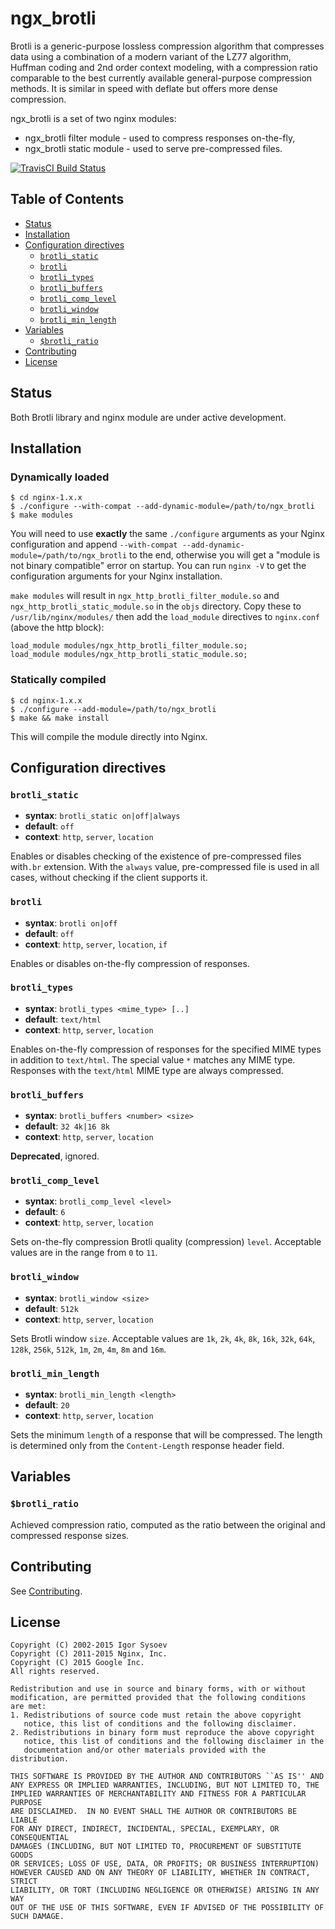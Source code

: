 # ngx_brotli

Brotli is a generic-purpose lossless compression algorithm that compresses data
using a combination of a modern variant of the LZ77 algorithm, Huffman coding
and 2nd order context modeling, with a compression ratio comparable to the best
currently available general-purpose compression methods. It is similar in speed
with deflate but offers more dense compression.

ngx_brotli is a set of two nginx modules:

- ngx_brotli filter module - used to compress responses on-the-fly,
- ngx_brotli static module - used to serve pre-compressed files.

[![TravisCI Build Status](https://travis-ci.org/google/ngx_brotli.svg?branch=master)](https://travis-ci.org/google/ngx_brotli)

## Table of Contents

- [Status](#status)
- [Installation](#installation)
- [Configuration directives](#configuration-directives)
  - [`brotli_static`](#brotli_static)
  - [`brotli`](#brotli)
  - [`brotli_types`](#brotli_types)
  - [`brotli_buffers`](#brotli_buffers)
  - [`brotli_comp_level`](#brotli_comp_level)
  - [`brotli_window`](#brotli_window)
  - [`brotli_min_length`](#brotli_min_length)
- [Variables](#variables)
  - [`$brotli_ratio`](#brotli_ratio)
- [Contributing](#contributing)
- [License](#license)

## Status

Both Brotli library and nginx module are under active development.

## Installation

### Dynamically loaded

    $ cd nginx-1.x.x
    $ ./configure --with-compat --add-dynamic-module=/path/to/ngx_brotli
    $ make modules

You will need to use **exactly** the same `./configure` arguments as your Nginx configuration and append `--with-compat --add-dynamic-module=/path/to/ngx_brotli` to the end, otherwise you will get a "module is not binary compatible" error on startup. You can run `nginx -V` to get the configuration arguments for your Nginx installation.

`make modules` will result in `ngx_http_brotli_filter_module.so` and `ngx_http_brotli_static_module.so` in the `objs` directory. Copy these to `/usr/lib/nginx/modules/` then add the `load_module` directives to `nginx.conf` (above the http block):
```nginx
load_module modules/ngx_http_brotli_filter_module.so;
load_module modules/ngx_http_brotli_static_module.so;
```

### Statically compiled

    $ cd nginx-1.x.x
    $ ./configure --add-module=/path/to/ngx_brotli
    $ make && make install
  
This will compile the module directly into Nginx.

## Configuration directives

### `brotli_static`

- **syntax**: `brotli_static on|off|always`
- **default**: `off`
- **context**: `http`, `server`, `location`

Enables or disables checking of the existence of pre-compressed files with`.br`
extension. With the `always` value, pre-compressed file is used in all cases,
without checking if the client supports it.

### `brotli`

- **syntax**: `brotli on|off`
- **default**: `off`
- **context**: `http`, `server`, `location`, `if`

Enables or disables on-the-fly compression of responses.

### `brotli_types`

- **syntax**: `brotli_types <mime_type> [..]`
- **default**: `text/html`
- **context**: `http`, `server`, `location`

Enables on-the-fly compression of responses for the specified MIME types
in addition to `text/html`. The special value `*` matches any MIME type.
Responses with the `text/html` MIME type are always compressed.

### `brotli_buffers`

- **syntax**: `brotli_buffers <number> <size>`
- **default**: `32 4k|16 8k`
- **context**: `http`, `server`, `location`

**Deprecated**, ignored.

### `brotli_comp_level`

- **syntax**: `brotli_comp_level <level>`
- **default**: `6`
- **context**: `http`, `server`, `location`

Sets on-the-fly compression Brotli quality (compression) `level`.
Acceptable values are in the range from `0` to `11`.

### `brotli_window`

- **syntax**: `brotli_window <size>`
- **default**: `512k`
- **context**: `http`, `server`, `location`

Sets Brotli window `size`. Acceptable values are `1k`, `2k`, `4k`, `8k`, `16k`,
`32k`, `64k`, `128k`, `256k`, `512k`, `1m`, `2m`, `4m`, `8m` and `16m`.

### `brotli_min_length`

- **syntax**: `brotli_min_length <length>`
- **default**: `20`
- **context**: `http`, `server`, `location`

Sets the minimum `length` of a response that will be compressed.
The length is determined only from the `Content-Length` response header field.

## Variables

### `$brotli_ratio`

Achieved compression ratio, computed as the ratio between the original
and compressed response sizes.

## Contributing

See [Contributing](CONTRIBUTING.md).

## License

    Copyright (C) 2002-2015 Igor Sysoev
    Copyright (C) 2011-2015 Nginx, Inc.
    Copyright (C) 2015 Google Inc.
    All rights reserved.

    Redistribution and use in source and binary forms, with or without
    modification, are permitted provided that the following conditions
    are met:
    1. Redistributions of source code must retain the above copyright
       notice, this list of conditions and the following disclaimer.
    2. Redistributions in binary form must reproduce the above copyright
       notice, this list of conditions and the following disclaimer in the
       documentation and/or other materials provided with the distribution.

    THIS SOFTWARE IS PROVIDED BY THE AUTHOR AND CONTRIBUTORS ``AS IS'' AND
    ANY EXPRESS OR IMPLIED WARRANTIES, INCLUDING, BUT NOT LIMITED TO, THE
    IMPLIED WARRANTIES OF MERCHANTABILITY AND FITNESS FOR A PARTICULAR PURPOSE
    ARE DISCLAIMED.  IN NO EVENT SHALL THE AUTHOR OR CONTRIBUTORS BE LIABLE
    FOR ANY DIRECT, INDIRECT, INCIDENTAL, SPECIAL, EXEMPLARY, OR CONSEQUENTIAL
    DAMAGES (INCLUDING, BUT NOT LIMITED TO, PROCUREMENT OF SUBSTITUTE GOODS
    OR SERVICES; LOSS OF USE, DATA, OR PROFITS; OR BUSINESS INTERRUPTION)
    HOWEVER CAUSED AND ON ANY THEORY OF LIABILITY, WHETHER IN CONTRACT, STRICT
    LIABILITY, OR TORT (INCLUDING NEGLIGENCE OR OTHERWISE) ARISING IN ANY WAY
    OUT OF THE USE OF THIS SOFTWARE, EVEN IF ADVISED OF THE POSSIBILITY OF
    SUCH DAMAGE.
